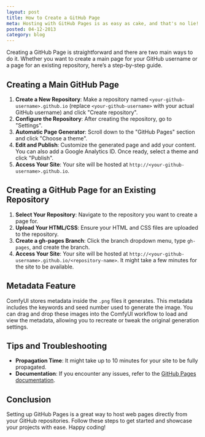 ```yaml
---
layout: post
title: How to Create a GitHub Page
meta: Hosting with GitHub Pages is as easy as cake, and that's no lie! This guide will show you how setting up is a cinch.
posted: 04-12-2013
category: blog
---
```


Creating a GitHub Page is straightforward and there are two main ways to do it. Whether you want to create a main page for your GitHub username or a page for an existing repository, here’s a step-by-step guide.

## Creating a Main GitHub Page

1. **Create a New Repository**: Make a repository named `<your-github-username>.github.io` (replace `<your-github-username>` with your actual GitHub username) and click "Create repository".
2. **Configure the Repository**: After creating the repository, go to "Settings".
3. **Automatic Page Generator**: Scroll down to the "GitHub Pages" section and click "Choose a theme".
4. **Edit and Publish**: Customize the generated page and add your content. You can also add a Google Analytics ID. Once ready, select a theme and click "Publish".
5. **Access Your Site**: Your site will be hosted at `http://<your-github-username>.github.io`.

## Creating a GitHub Page for an Existing Repository

1. **Select Your Repository**: Navigate to the repository you want to create a page for.
2. **Upload Your HTML/CSS**: Ensure your HTML and CSS files are uploaded to the repository.
3. **Create a gh-pages Branch**: Click the branch dropdown menu, type `gh-pages`, and create the branch.
4. **Access Your Site**: Your site will be hosted at `http://<your-github-username>.github.io/<repository-name>`. It might take a few minutes for the site to be available.

## Metadata Feature

ComfyUI stores metadata inside the `.png` files it generates. This metadata includes the keywords and seed number used to generate the image. You can drag and drop these images into the ComfyUI workflow to load and view the metadata, allowing you to recreate or tweak the original generation settings.

## Tips and Troubleshooting

- **Propagation Time**: It might take up to 10 minutes for your site to be fully propagated.
- **Documentation**: If you encounter any issues, refer to the [GitHub Pages documentation](https://docs.github.com/en/pages).

## Conclusion

Setting up GitHub Pages is a great way to host web pages directly from your GitHub repositories. Follow these steps to get started and showcase your projects with ease. Happy coding!
